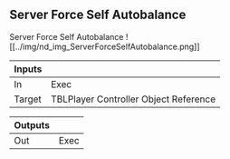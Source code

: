 ## Server Force Self Autobalance
Server Force Self Autobalance
![[../img/nd_img_ServerForceSelfAutobalance.png]]

|Inputs||
|--|--|
| In | Exec |
| Target | TBLPlayer Controller Object Reference |

|Outputs||
|--|--|
| Out | Exec |
